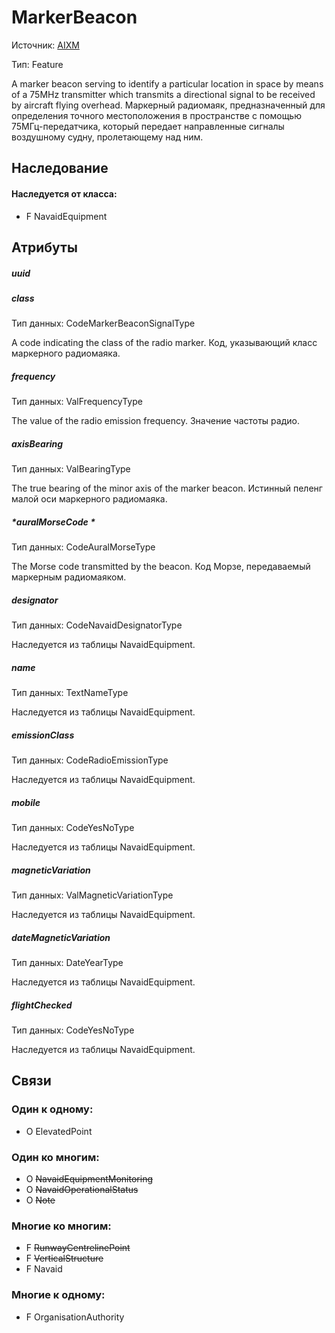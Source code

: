 MarkerBeacon
===============
Источник: [AIXM](https://extranet.eurocontrol.int/http://webprisme.cfmu.eurocontrol.int/aixmwiki_public/bin/view/AIXM/Class_MarkerBeacon)

Тип: Feature

A marker beacon serving to identify a particular location in space by means of a 75MHz transmitter which transmits
a directional signal to be received by aircraft flying overhead.
Маркерный радиомаяк, предназначенный для определения точного местоположения в пространстве с помощью 75МГц-передатчика,
который передает направленные сигналы воздушному судну, пролетающему над ним.

## Наследование

#### Наследуется от класса:

- F NavaidEquipment

## Атрибуты

##### uuid

##### class
Тип данных: CodeMarkerBeaconSignalType

A code indicating the class of the radio marker. Код, указывающий класс маркерного радиомаяка.

##### frequency
Тип данных: ValFrequencyType

The value of the radio emission frequency. Значение частоты радио.

##### axisBearing
Тип данных: ValBearingType

The true bearing of the minor axis of the marker beacon. Истинный пеленг малой оси маркерного радиомаяка.

##### *auralMorseCode *
Тип данных: CodeAuralMorseType

The Morse code transmitted by the beacon. Код Морзе, передаваемый маркерным радиомаяком.

##### designator
Тип данных: CodeNavaidDesignatorType

Наследуетcя из таблицы NavaidEquipment.

##### name
Тип данных: TextNameType

Наследуетcя из таблицы NavaidEquipment.

##### emissionClass
Тип данных: CodeRadioEmissionType

Наследуетcя из таблицы NavaidEquipment.

##### mobile
Тип данных: CodeYesNoType

Наследуетcя из таблицы NavaidEquipment.

##### magneticVariation
Тип данных: ValMagneticVariationType

Наследуетcя из таблицы NavaidEquipment.

##### dateMagneticVariation
Тип данных: DateYearType

Наследуетcя из таблицы NavaidEquipment.

##### flightChecked
Тип данных: CodeYesNoType

Наследуетcя из таблицы NavaidEquipment.

## Связи

### Один к одному:

- O ElevatedPoint

### Один ко многим:

- O ~~NavaidEquipmentMonitoring~~
- O ~~NavaidOperationalStatus~~
- O ~~Note~~

### Многие ко многим:

- F ~~RunwayCentrelinePoint~~
- F ~~VerticalStructure~~
- F Navaid

### Многие к одному:

- F OrganisationAuthority
